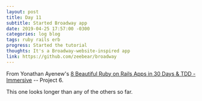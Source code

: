 ```yaml
---
layout: post
title: Day 11
subtitle: Started Broadway app
date: 2019-04-25 17:57:00 -0300
categories: log blog
tags: ruby rails erb
progress: Started the tutorial
thoughts: It's a Broadway-website-inspired app
link: https://github.com/zeebear/broadway
---
```

From Yonathan Ayenew's [8 Beautiful Ruby on Rails Apps in 30 Days & TDD - Immersive](https://www.udemy.com/8-beautiful-ruby-on-rails-apps-in-30-days/) -- Project 6.

This one looks longer than any of the others so far.
